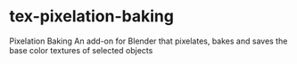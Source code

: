 # tex-pixelation-baking
 Pixelation Baking An add-on for Blender that pixelates, bakes and saves the base color textures of selected objects
